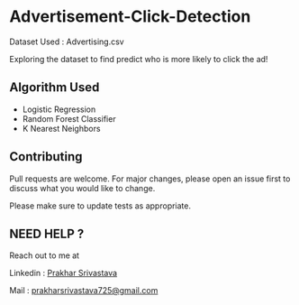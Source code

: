 # Advertisement-Click-Detection 

Dataset Used : Advertising.csv

Exploring the dataset to find predict who is more likely to click the ad!

## Algorithm Used
- Logistic Regression
- Random Forest Classifier
- K Nearest Neighbors


## Contributing
Pull requests are welcome. For major changes, please open an issue first to discuss what you would like to change.

Please make sure to update tests as appropriate.

## NEED HELP ?
Reach out to me at 

Linkedin : [Prakhar Srivastava](https://www.linkedin.com/in/prakhar-srivastava-14b660193/)

Mail : prakharsrivastava725@gmail.com

